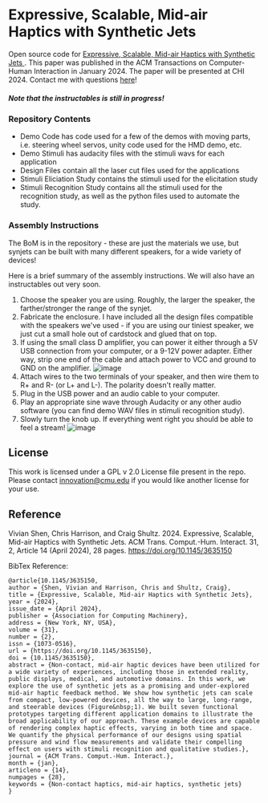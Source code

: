 # Expressive, Scalable, Mid-air Haptics with Synthetic Jets

Open source code for <a href="https://dl.acm.org/doi/10.1145/3635150"> Expressive, Scalable, Mid-air Haptics with Synthetic Jets </a>.
This paper was published in the ACM Transactions on Computer-Human Interaction in January 2024. The paper will be presented at CHI 2024.
Contact me with questions <a href="vivian-shen.com">here</a>!

##### Note that the instructables is still in progress!
### Repository Contents
 - Demo Code has code used for a few of the demos with moving parts, i.e. steering wheel servos, unity code used for the HMD demo, etc.
 - Demo Stimuli has audacity files with the stimuli wavs for each application
 - Design Files contain all the laser cut files used for the applications
 - Stimuli Eliciation Study contains the stimuli used for the elicitation study
 - Stimuli Recognition Study contains all the stimuli used for the recognition study, as well as the python files used to automate the study.

### Assembly Instructions

The BoM is in the repository - these are just the materials we use, but synjets can be built with many different speakers, for a wide variety of devices!

Here is a brief summary of the assembly instructions. We will also have an instructables out very soon.
1) Choose the speaker you are using. Roughly, the larger the speaker, the farther/stronger the range of the synjet.
2) Fabricate the enclosure. I have included all the design files compatible with the speakers we've used - if you are using our tiniest speaker, we just cut a small hole out of cardstock and glued that on top.
3) If using the small class D amplifier, you can power it either through a 5V USB connection from your computer, or a 9-12V power adapter. Either way, strip one end of the cable and attach power to VCC and ground to GND on the amplifier.
![image](https://github.com/FIGLAB/synjets/assets/8129002/23a8b25d-f7d2-4656-97f0-5d614127991d)
4) Attach wires to the two terminals of your speaker, and then wire them to R+ and R- (or L+ and L-). The polarity doesn't really matter.
5) Plug in the USB power and an audio cable to your computer.
6) Play an appropriate sine wave through Audacity or any other audio software (you can find demo WAV files in stimuli recognition study).
7) Slowly turn the knob up. If everything went right you should be able to feel a stream!
![image](https://github.com/FIGLAB/synjets/assets/8129002/1b0b3c49-e4e2-443b-a549-340866c46fcc)




## License

This work is licensed under a GPL v 2.0 License file present in the repo. Please contact innovation@cmu.edu if you would like another license for your use.

## Reference

Vivian Shen, Chris Harrison, and Craig Shultz. 2024. Expressive, Scalable, Mid-air Haptics with Synthetic Jets. ACM Trans. Comput.-Hum. Interact. 31, 2, Article 14 (April 2024), 28 pages. https://doi.org/10.1145/3635150

BibTex Reference:
```
@article{10.1145/3635150,
author = {Shen, Vivian and Harrison, Chris and Shultz, Craig},
title = {Expressive, Scalable, Mid-air Haptics with Synthetic Jets},
year = {2024},
issue_date = {April 2024},
publisher = {Association for Computing Machinery},
address = {New York, NY, USA},
volume = {31},
number = {2},
issn = {1073-0516},
url = {https://doi.org/10.1145/3635150},
doi = {10.1145/3635150},
abstract = {Non-contact, mid-air haptic devices have been utilized for a wide variety of experiences, including those in extended reality, public displays, medical, and automotive domains. In this work, we explore the use of synthetic jets as a promising and under-explored mid-air haptic feedback method. We show how synthetic jets can scale from compact, low-powered devices, all the way to large, long-range, and steerable devices (Figure&nbsp;1). We built seven functional prototypes targeting different application domains to illustrate the broad applicability of our approach. These example devices are capable of rendering complex haptic effects, varying in both time and space. We quantify the physical performance of our designs using spatial pressure and wind flow measurements and validate their compelling effect on users with stimuli recognition and qualitative studies.},
journal = {ACM Trans. Comput.-Hum. Interact.},
month = {jan},
articleno = {14},
numpages = {28},
keywords = {Non-contact haptics, mid-air haptics, synthetic jets}
}
```
